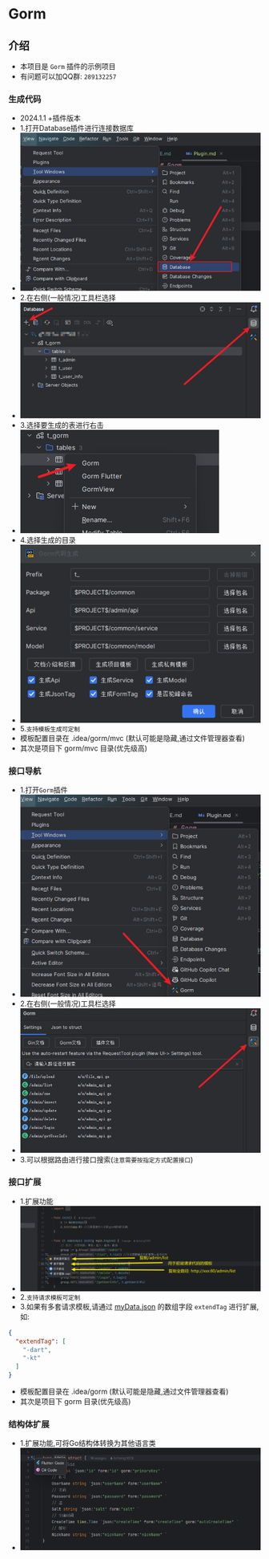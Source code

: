 # Gorm

## 介绍

- 本项目是 `Gorm` 插件的示例项目
- 有问题可以加QQ群: `289132257`

### 生成代码

- 2024.1.1 +插件版本
- 1.打开Database插件进行连接数据库
- ![](image/img_3.png)
- 2.在右侧(一般情况)工具栏选择
- ![](image/img_4.png)
- 3.选择要生成的表进行右击
- ![](image/img_5.png)
- 4.选择生成的目录
- ![](image/img_6.png)
- 5.`支持模板生成可定制` 
- 模板配置目录在 .idea/gorm/mvc (默认可能是隐藏,通过文件管理器查看)
- 其次是项目下 gorm/mvc 目录(优先级高)

### 接口导航

- 1.打开`Gorm`插件
- ![](image/router/img.png)
- 2.在右侧(一般情况)工具栏选择
- ![](image/router/img_1.png)
- 3.可以根据路由进行接口搜索(`注意需要按指定方式配置接口`)

### 接口扩展

- 1.扩展功能
- ![](image/router/img_2.png)
- 2.`支持请求模板可定制`
- 3.如果有多套请求模板,请通过 [myData.json](gorm/myData.json) 的数组字段 `extendTag` 进行扩展,如:

```json
{
  "extendTag": [
    "-dart",
    "-kt"
  ]
}
```
- 模板配置目录在 .idea/gorm (默认可能是隐藏,通过文件管理器查看)
- 其次是项目下 gorm 目录(优先级高)

### 结构体扩展

- 1.扩展功能,可将Go结构体转换为其他语言类
- ![](image/router/img_3.png)